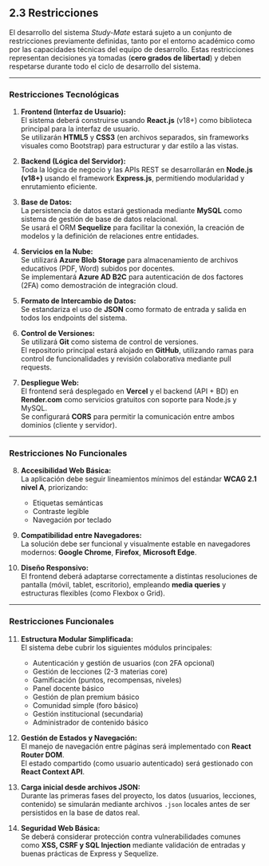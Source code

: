 ## 2.3 Restricciones

El desarrollo del sistema *Study-Mate* estará sujeto a un conjunto de restricciones previamente definidas, tanto por el entorno académico como por las capacidades técnicas del equipo de desarrollo. Estas restricciones representan decisiones ya tomadas (**cero grados de libertad**) y deben respetarse durante todo el ciclo de desarrollo del sistema.

---

###  Restricciones Tecnológicas

1. **Frontend (Interfaz de Usuario):**  
   El sistema deberá construirse usando **React.js** (v18+) como biblioteca principal para la interfaz de usuario.  
   Se utilizarán **HTML5** y **CSS3** (en archivos separados, sin frameworks visuales como Bootstrap) para estructurar y dar estilo a las vistas.

2. **Backend (Lógica del Servidor):**  
   Toda la lógica de negocio y las APIs REST se desarrollarán en **Node.js (v18+)** usando el framework **Express.js**, permitiendo modularidad y enrutamiento eficiente.

3. **Base de Datos:**  
   La persistencia de datos estará gestionada mediante **MySQL** como sistema de gestión de base de datos relacional.  
   Se usará el ORM **Sequelize** para facilitar la conexión, la creación de modelos y la definición de relaciones entre entidades.

4. **Servicios en la Nube:**  
   Se utilizará **Azure Blob Storage** para almacenamiento de archivos educativos (PDF, Word) subidos por docentes.  
   Se implementará **Azure AD B2C** para autenticación de dos factores (2FA) como demostración de integración cloud.

5. **Formato de Intercambio de Datos:**  
   Se estandariza el uso de **JSON** como formato de entrada y salida en todos los endpoints del sistema.

6. **Control de Versiones:**  
   Se utilizará **Git** como sistema de control de versiones.  
   El repositorio principal estará alojado en **GitHub**, utilizando ramas para control de funcionalidades y revisión colaborativa mediante pull requests.

7. **Despliegue Web:**  
   El frontend será desplegado en **Vercel** y el backend (API + BD) en **Render.com** como servicios gratuitos con soporte para Node.js y MySQL.  
   Se configurará **CORS** para permitir la comunicación entre ambos dominios (cliente y servidor).

---

###  Restricciones No Funcionales

8. **Accesibilidad Web Básica:**  
   La aplicación debe seguir lineamientos mínimos del estándar **WCAG 2.1 nivel A**, priorizando:
   - Etiquetas semánticas
   - Contraste legible
   - Navegación por teclado

9. **Compatibilidad entre Navegadores:**  
   La solución debe ser funcional y visualmente estable en navegadores modernos: **Google Chrome**, **Firefox**, **Microsoft Edge**.

10. **Diseño Responsivo:**  
    El frontend deberá adaptarse correctamente a distintas resoluciones de pantalla (móvil, tablet, escritorio), empleando **media queries** y estructuras flexibles (como Flexbox o Grid).

---

###  Restricciones Funcionales

11. **Estructura Modular Simplificada:**  
    El sistema debe cubrir los siguientes módulos principales:
    - Autenticación y gestión de usuarios (con 2FA opcional)
    - Gestión de lecciones (2-3 materias core)
    - Gamificación (puntos, recompensas, niveles)
    - Panel docente básico
    - Gestión de plan premium básico
    - Comunidad simple (foro básico)
    - Gestión institucional (secundaria)
    - Administrador de contenido básico

12. **Gestión de Estados y Navegación:**  
    El manejo de navegación entre páginas será implementado con **React Router DOM**.  
    El estado compartido (como usuario autenticado) será gestionado con **React Context API**.

13. **Carga inicial desde archivos JSON:**  
    Durante las primeras fases del proyecto, los datos (usuarios, lecciones, contenido) se simularán mediante archivos `.json` locales antes de ser persistidos en la base de datos real.

14. **Seguridad Web Básica:**  
    Se deberá considerar protección contra vulnerabilidades comunes como **XSS, CSRF y SQL Injection** mediante validación de entradas y buenas prácticas de Express y Sequelize.
